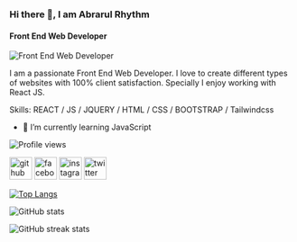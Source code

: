 ### Hi there 👋, I am Abrarul Rhythm
#### Front End Web Developer
![Front End Web Developer](http://fmv.x10.mx/github/images/a-r-g-b-2023.jpg)

I am a passionate Front End Web Developer. I love to create different types of websites with 100% client satisfaction. Specially I enjoy working with React JS.

Skills: REACT / JS / JQUERY / HTML / CSS / BOOTSTRAP / Tailwindcss
 
- 🌱 I’m currently learning JavaScript 

![Profile views](https://gpvc.arturio.dev/AbrarulRhythm)  


[<img src='https://cdn.jsdelivr.net/npm/simple-icons@3.0.1/icons/github.svg' alt='github' height='40'>](https://github.com/AbrarulRhythm)  [<img src='https://cdn.jsdelivr.net/npm/simple-icons@3.0.1/icons/facebook.svg' alt='facebook' height='40'>](https://www.facebook.com/AbrarulRhythm1991)  [<img src='https://cdn.jsdelivr.net/npm/simple-icons@3.0.1/icons/instagram.svg' alt='instagram' height='40'>](https://www.instagram.com/abrarulrhythm/)  [<img src='https://cdn.jsdelivr.net/npm/simple-icons@3.0.1/icons/twitter.svg' alt='twitter' height='40'>](https://twitter.com/AbrarulRhythm)  

[![Top Langs](https://github-readme-stats.vercel.app/api/top-langs/?username=AbrarulRhythm)](https://github.com/anuraghazra/github-readme-stats)

![GitHub stats](https://github-readme-stats.vercel.app/api?username=AbrarulRhythm&show_icons=true)  

![GitHub streak stats](https://streak-stats.demolab.com/?user=AbrarulRhythm)  


